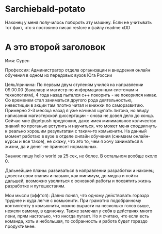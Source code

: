 # Sarchiebald-potato
Наконец у меня получилось побороть эту машину. Если не учитывать тот факт, что я постоянно писал restore к файлу readme xDD
# А это второй заголовок
Имя: Сурен 

Профессия: Администратор отдела организации и внедрения онлайн обучения в одном из передовых вузов Юга России

Цель/причина: По первым двум ступеням учился на направлении 09.00.00 (бакалавр и магистр по информационным системам и технологиям), 4 года назад пытался с++ покорить - не покорился никак. Со временем стал заниматься другого рода деятельностью, инвестиции в акции там плотно читал и книжки по саморазвитию. Примерно 2-3 месяца назад я уже начинал щупать питона, но ввиду написания магистерской диссертации - снова не довел дело до конца. Сейчас мне @getpush предложил, даже имея минимальное количество знаний по проганью вступить и научиться, что может меня сподвигнуть к реально хорошим результатам с таким-то комьюнити. На данный момент работаю в вузе в отделе онлайн обучения (снимаем онлайн-курсы и все такое), не скажу, что это то, чем я хочу заниматься в жизни, да и денег не принесет нормальных.

Знания: пишу hello world за 25 сек, не более. В остальном вообще около 0.

Дальнейшие планы: развиваться в направлении разработки и наконец довести свои знания и навыки, как минимум, до мидла и пойти дальшей, возможно уволиться с основной работы и посвятить жизнь разработке и путешествиям.

Мои мысли (оффтоп): Давно понял, что одному действовать гораздо труднее и куда легче с комьюнити. При грамотно подобранному контингенту в комьюнити, можно вырасти на несколько голов выше, нежели самому, в одиночку. Также замечал у себя в действиях много лени, прям настолько, что иногда пугает. Но я считаю, что если есть команда, хоть и небольшая, то собранность и работа будет гораздо продуктивнее.

